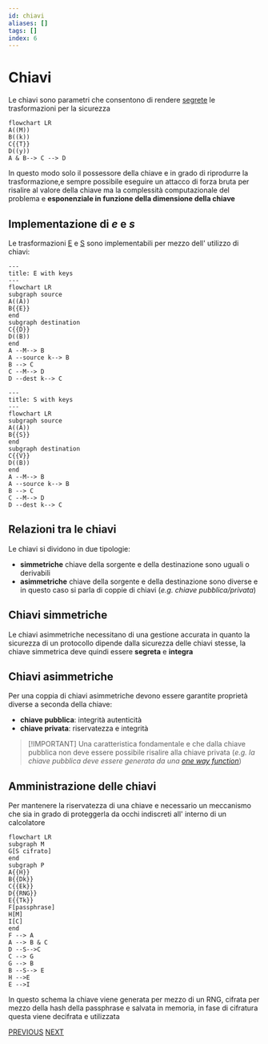 ```yaml
---
id: chiavi
aliases: []
tags: []
index: 6
---
```


# Chiavi

Le chiavi sono parametri che consentono di rendere [segrete](trasformazioni.md#funzioni%20segrete) le trasformazioni per la sicurezza

```mermaid
flowchart LR
A((M))
B((k))
C{{T}}
D((y))
A & B--> C --> D
```

In questo modo solo il possessore della chiave e in grado di riprodurre la trasformazione,e sempre possibile eseguire un attacco di forza bruta per risalire al valore della chiave ma la complessità computazionale del problema e **esponenziale in funzione della dimensione della chiave**

## Implementazione di $e$ e $s$

Le trasformazioni [E](trasformazioni.md#TRASFORMAZIONE%20$E$) e [S](trasformazioni.md#trasformazione%20$s$) sono implementabili per mezzo dell' utilizzo di chiavi:

```mermaid
---
title: E with keys
---
flowchart LR
subgraph source
A((A))
B{{E}}
end
subgraph destination
C{{D}}
D((B))
end
A --M--> B
A --source k--> B
B --> C
C --M--> D
D --dest k--> C
```

```mermaid
---
title: S with keys
---
flowchart LR
subgraph source
A((A))
B{{S}}
end
subgraph destination
C{{V}}
D((B))
end
A --M--> B
A --source k--> B
B --> C
C --M--> D
D --dest k--> C
```

## Relazioni tra le chiavi

Le chiavi si dividono in due tipologie:

- **simmetriche** chiave della sorgente e della destinazione sono uguali o derivabili
- **asimmetriche**  chiave della sorgente e della destinazione sono diverse e in questo caso si parla di coppie di chiavi (*e.g. chiave pubblica/privata*)

## Chiavi simmetriche

Le chiavi asimmetriche necessitano di una gestione accurata in quanto la sicurezza di un protocollo dipende dalla sicurezza delle chiavi stesse, la chiave simmetrica deve quindi essere **segreta** e **integra**

## Chiavi asimmetriche

Per una coppia di chiavi asimmetriche devono essere garantite proprietà diverse a seconda della chiave:

- **chiave pubblica**: integrità autenticità
- **chiave privata**: riservatezza e integrità

>[!IMPORTANT] Una caratteristica fondamentale e che dalla chiave pubblica non deve essere possibile risalire alla chiave privata (*e.g. la chiave pubblica deve essere generata da una [one way function](trasformazioni.md#cosa%20serve%20per%20rendere%20le%20trasformazioni%20sicure?)*)

## Amministrazione delle chiavi

Per mantenere la riservatezza di una chiave e necessario un meccanismo che sia in grado di proteggerla da occhi indiscreti all' interno di un calcolatore

```mermaid
flowchart LR
subgraph M
G[S cifrato]
end
subgraph P
A{{H}}
B{{Dk}}
C{{Ek}}
D{{RNG}}
E{{Tk}}
F[passphrase]
H[M]
I[C]
end
F --> A
A --> B & C
D --S-->C
C --> G
G --> B
B --S--> E
H -->E
E -->I
```

In questo schema la chiave viene generata per mezzo di un RNG, cifrata per mezzo della hash della passphrase e salvata in memoria, in fase di cifratura questa viene decifrata e utilizzata

[PREVIOUS](protocollo_wep.md) [NEXT](sicurezza_informazione/cifrari_asimmetrici.md)
